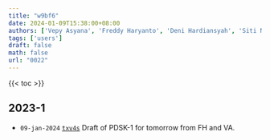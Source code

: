 ```yaml
---
title: "w9bf6"
date: 2024-01-09T15:38:00+08:00
authors: ['Vepy Asyana', 'Freddy Haryanto', 'Deni Hardiansyah', 'Siti Nurul Khotimah', 'Sparisoma Viridi']
tags: ['users']
draft: false
math: false
url: "0022"
---
```

{{< toc >}}


## 2023-1
+ `09-jan-2024` [`txv4s`](https://osf.io/txv4s) Draft of PDSK-1 for tomorrow from FH and VA.
